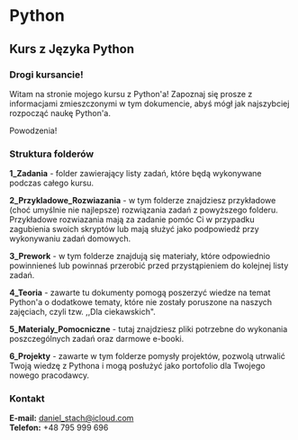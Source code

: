 # Python

## Kurs z Języka Python

### Drogi kursancie!

Witam na stronie mojego kursu z Python'a! Zapoznaj się prosze z informacjami zmieszczonymi w  tym dokumencie, abyś mógł jak najszybciej rozpocząć naukę Python'a.  

Powodzenia!

### Struktura folderów

<b>1_Zadania</b> - folder zawierający listy zadań, które będą wykonywane podczas całego kursu.  

<b>2_Przykladowe_Rozwiazania</b> - w tym folderze znajdziesz przykładowe (choć umyślnie nie najlepsze) rozwiązania zadań z powyższego folderu. Przykładowe rozwiazania mają za zadanie pomóc Ci w przypadku zagubienia swoich skryptów lub mają służyć jako podpowiedź przy wykonywaniu zadań domowych.   

<b>3_Prework</b> - w tym folderze znajdują się materiały, które odpowiednio powinnieneś lub powinnaś przerobić przed przystąpieniem do kolejnej listy zadań.  

<b>4_Teoria</b> - zawarte tu dokumenty pomogą poszerzyć wiedze na temat Python'a o dodatkowe tematy, które nie zostały poruszone na naszych zajęciach, czyli tzw. ,,Dla ciekawskich".  

<b>5_Materialy_Pomocniczne</b> - tutaj znajdziesz pliki potrzebne do wykonania poszczególnych zadań oraz darmowe e-booki.

<b>6_Projekty</b> - zawarte w tym folderze pomysły projektów, pozwolą utrwalić Twoją wiedzę z Pythona i mogą posłużyć jako portofolio dla Twojego nowego pracodawcy.

  
### Kontakt

<b>E-mail:</b> daniel_stach@icloud.com  
<b>Telefon:</b> +48 795 999 696
